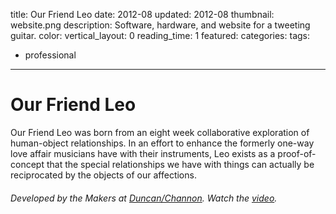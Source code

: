 title: Our Friend Leo
date: 2012-08
updated: 2012-08
thumbnail: website.png
description: Software, hardware, and website for a tweeting guitar.
color:
vertical_layout: 0
reading_time: 1
featured:
categories:
tags:
- professional
---

# Our Friend Leo

Our Friend Leo was born from an eight week collaborative exploration of human-object relationships. In an effort to enhance the formerly one-way love affair musicians have with their instruments, Leo exists as a proof-of-concept that the special relationships we have with things can actually be reciprocated by the objects of our affections.

###### Developed by the Makers at [Duncan/Channon](http://www.duncanchannon.com/). Watch the [video](http://player.vimeo.com/video/46912648).

<img class="wide bordered rounded" src="website.png" alt="">

